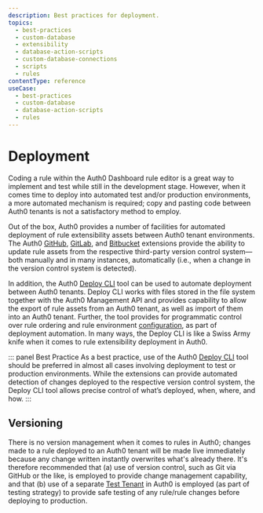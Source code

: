 ```yaml
---
description: Best practices for deployment.
topics:
  - best-practices
  - custom-database
  - extensibility
  - database-action-scripts
  - custom-database-connections
  - scripts
  - rules
contentType: reference
useCase:
  - best-practices
  - custom-database
  - database-action-scripts
  - rules
---
```


# Deployment

Coding a rule within the Auth0 Dashboard rule editor is a great way to implement and test while still in the development stage. However, when it comes time to deploy into automated test and/or production environments, a more automated mechanism is required; copy and pasting code between Auth0 tenants is not a satisfactory method to employ.

Out of the box, Auth0 provides a number of facilities for automated deployment of rule extensibility assets between Auth0 tenant environments. The Auth0 [GitHub](/extensions/github-deploy), [GitLab](/extensions/gitlab-deploy), and [Bitbucket](/extensions/bitbucket-deploy) extensions provide the ability to update rule assets from the respective third-party version control system&mdash;both manually and in many instances, automatically (i.e., when a change in the version control system is detected).

In addition, the Auth0 [Deploy CLI](/extensions/deploy-cli) tool can be used to automate deployment between Auth0 tenants. Deploy CLI works with files stored in the file system together with the Auth0 Management API and provides capability to allow the export of rule assets from an Auth0 tenant, as well as import of them into an Auth0 tenant. Further, the tool provides for programmatic control over rule ordering and rule environment [configuration](#environment-variables), as part of deployment automation. In many ways, the Deploy CLI is like a Swiss Army knife when it comes to rule extensibility deployment in Auth0.

::: panel Best Practice
As a best practice, use of the Auth0 [Deploy CLI](/extensions/deploy-cli) tool should be preferred in almost all cases involving deployment to test or production environments. While the extensions can provide automated detection of changes deployed to the respective version control system, the Deploy CLI tool allows precise control of what’s deployed, when, where, and how.
:::

## Versioning

There is no version management when it comes to rules in Auth0; changes made to a rule deployed to an Auth0 tenant will be made live immediately because any change written instantly overwrites what's already there. It's therefore recommended that (a) use of version control, such as Git via GitHub or the like, is employed to provide change management capability, and that (b) use of a separate [Test Tenant](/dev-lifecycle/setting-up-env) in Auth0 is employed (as part of testing strategy) to provide safe testing of any rule/rule changes before deploying to production.
